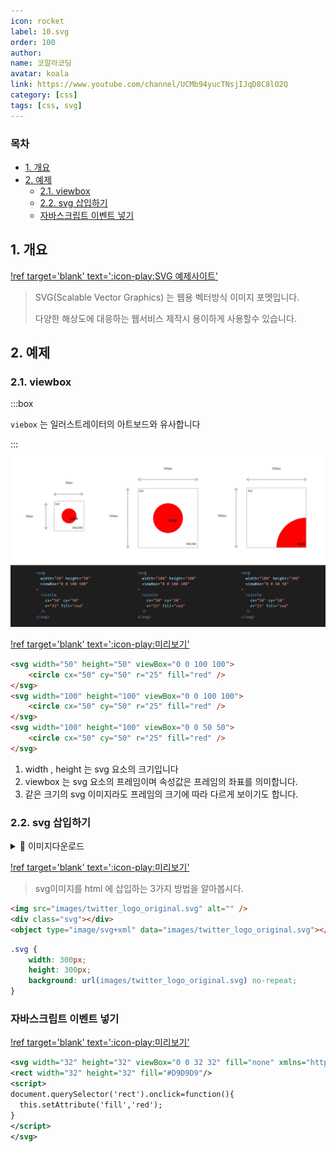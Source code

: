 ```yaml
---
icon: rocket
label: 10.svg
order: 100
author:
name: 코알라코딩
avatar: koala
link: https://www.youtube.com/channel/UCMb94yucTNsjIJqD8C8lO2Q
category: [css]
tags: [css, svg]
---
```


### 목차 <!-- omit in toc -->

- [1. 개요](#1-개요)
- [2. 예제](#2-예제)
	- [2.1. viewbox](#21-viewbox)
	- [2.2. svg 삽입하기](#22-svg-삽입하기)
	- [자바스크립트 이벤트 넣기](#자바스크립트-이벤트-넣기)

## 1. 개요

[!ref target='blank' text=':icon-play:SVG 예제사이트'](https://svg-tutorial.com/)

> SVG(Scalable Vector Graphics) 는 웹용 벡터방식 이미지 포멧입니다.
>
> 다양한 해상도에 대응하는 웹서비스 제작시 용이하게 사용할수 있습니다.

## 2. 예제

### 2.1. viewbox

:::box

`viebox` 는 일러스트레이터의 아트보드와 유사합니다

:::
![](./Learn-SVG.001-1.jpeg)

[!ref target='blank' text=':icon-play:미리보기'](https://qwerewqwerew.github.io/source/css/10-svg/1.html)

```html
<svg width="50" height="50" viewBox="0 0 100 100">
	<circle cx="50" cy="50" r="25" fill="red" />
</svg>
<svg width="100" height="100" viewBox="0 0 100 100">
	<circle cx="50" cy="50" r="25" fill="red" />
</svg>
<svg width="100" height="100" viewBox="0 0 50 50">
	<circle cx="50" cy="50" r="25" fill="red" />
</svg>
```

1. width , height 는 svg 요소의 크기입니다
2. viewbox 는 svg 요소의 프레임이며 속성값은 프레임의 좌표를 의미합니다.
3. 같은 크기의 svg 이미지라도 프레임의 크기에 따라 다르게 보이기도 합니다.

### 2.2. svg 삽입하기

<details markdown='block'>
  <summary>
 🐨  이미지다운로드
  </summary>
<img src="./twitter_logo_original.svg">
  {: .text-delta }
</details>

[!ref target='blank' text=':icon-play:미리보기'](https://qwerewqwerew.github.io/source/css/10-svg/2.html)

> svg이미지를 html 에 삽입하는 3가지 방법을 알아봅시다.

```html
<img src="images/twitter_logo_original.svg" alt="" />
<div class="svg"></div>
<object type="image/svg+xml" data="images/twitter_logo_original.svg"></object>
```

```css
.svg {
	width: 300px;
	height: 300px;
	background: url(images/twitter_logo_original.svg) no-repeat;
}
```

### 자바스크립트 이벤트 넣기

[!ref target='blank' text=':icon-play:미리보기'](https://qwerewqwerew.github.io/source/css/10-svg/3.html)

```xml
<svg width="32" height="32" viewBox="0 0 32 32" fill="none" xmlns="http://www.w3.org/2000/svg">
<rect width="32" height="32" fill="#D9D9D9"/>
<script>
document.querySelector('rect').onclick=function(){
  this.setAttribute('fill','red');
}
</script>
</svg>

```
